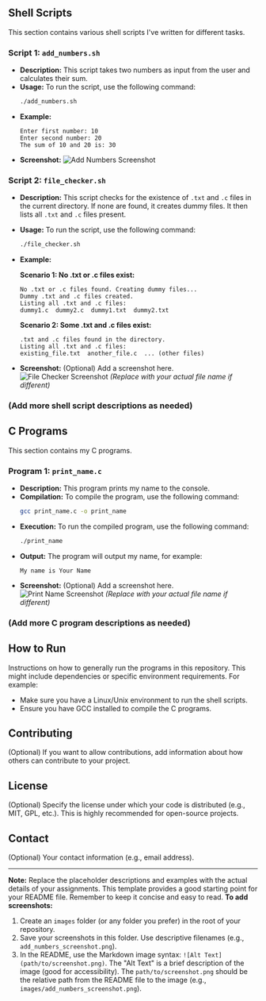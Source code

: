 ## Shell Scripts

This section contains various shell scripts I've written for different tasks.

### Script 1: `add_numbers.sh`

*   **Description:** This script takes two numbers as input from the user and calculates their sum.
*   **Usage:** To run the script, use the following command:
    ```bash
    ./add_numbers.sh
    ```
*   **Example:**
    ```
    Enter first number: 10
    Enter second number: 20
    The sum of 10 and 20 is: 30
    ```
*   **Screenshot:**
    ![Add Numbers Screenshot](images/add_numbers_screenshot.png) 


### Script 2: `file_checker.sh`

*   **Description:** This script checks for the existence of `.txt` and `.c` files in the current directory. If none are found, it creates dummy files.  It then lists all `.txt` and `.c` files present.
*   **Usage:** To run the script, use the following command:
    ```bash
    ./file_checker.sh
    ```
*   **Example:**

    **Scenario 1: No .txt or .c files exist:**
    ```
    No .txt or .c files found. Creating dummy files...
    Dummy .txt and .c files created.
    Listing all .txt and .c files:
    dummy1.c  dummy2.c  dummy1.txt  dummy2.txt
    ```

    **Scenario 2: Some .txt and .c files exist:**
    ```
    .txt and .c files found in the directory.
    Listing all .txt and .c files:
    existing_file.txt  another_file.c  ... (other files)
    ```
*   **Screenshot:** (Optional) Add a screenshot here.
    ![File Checker Screenshot](images/file_checker_screenshot.png) *(Replace with your actual file name if different)*


### (Add more shell script descriptions as needed)

## C Programs

This section contains my C programs.

### Program 1: `print_name.c`

*   **Description:** This program prints my name to the console.
*   **Compilation:**  To compile the program, use the following command:
    ```bash
    gcc print_name.c -o print_name
    ```
*   **Execution:** To run the compiled program, use the following command:
    ```bash
    ./print_name
    ```
*   **Output:** The program will output my name, for example:
    ```
    My name is Your Name
    ```
*   **Screenshot:** (Optional) Add a screenshot here.
    ![Print Name Screenshot](images/print_name_screenshot.png) *(Replace with your actual file name if different)*


### (Add more C program descriptions as needed)

## How to Run

Instructions on how to generally run the programs in this repository.  This might include dependencies or specific environment requirements. For example:

*   Make sure you have a Linux/Unix environment to run the shell scripts.
*   Ensure you have GCC installed to compile the C programs.

## Contributing

(Optional) If you want to allow contributions, add information about how others can contribute to your project.

## License

(Optional) Specify the license under which your code is distributed (e.g., MIT, GPL, etc.).  This is highly recommended for open-source projects.

## Contact

(Optional) Your contact information (e.g., email address).

---

**Note:**  Replace the placeholder descriptions and examples with the actual details of your assignments.  This template provides a good starting point for your README file.  Remember to keep it concise and easy to read.  **To add screenshots:**

1.  Create an `images` folder (or any folder you prefer) in the root of your repository.
2.  Save your screenshots in this folder.  Use descriptive filenames (e.g., `add_numbers_screenshot.png`).
3.  In the README, use the Markdown image syntax: `![Alt Text](path/to/screenshot.png)`.  The "Alt Text" is a brief description of the image (good for accessibility).  The `path/to/screenshot.png` should be the relative path from the README file to the image (e.g., `images/add_numbers_screenshot.png`).
